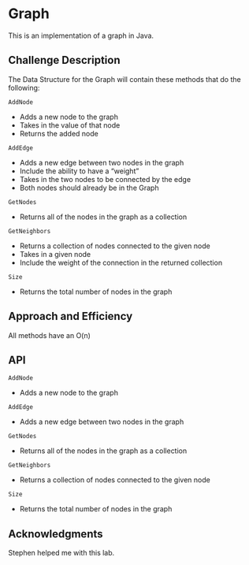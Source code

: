 # Graph
This is an implementation of a graph in Java.

## Challenge Description

The Data Structure for the Graph will contain these methods that do the following:

`AddNode`
- Adds a new node to the graph
- Takes in the value of that node
- Returns the added node

`AddEdge`
- Adds a new edge between two nodes in the graph
- Include the ability to have a “weight”
- Takes in the two nodes to be connected by the edge
- Both nodes should already be in the Graph

`GetNodes`
- Returns all of the nodes in the graph as a collection

`GetNeighbors`
- Returns a collection of nodes connected to the given node
- Takes in a given node
- Include the weight of the connection in the returned collection

`Size`
- Returns the total number of nodes in the graph

## Approach and Efficiency
All methods have an O(n)

## API
`AddNode`
- Adds a new node to the graph

`AddEdge`
- Adds a new edge between two nodes in the graph

`GetNodes`
- Returns all of the nodes in the graph as a collection

`GetNeighbors`
- Returns a collection of nodes connected to the given node

`Size`
- Returns the total number of nodes in the graph

## Acknowledgments
Stephen helped me with this lab.

